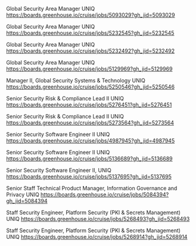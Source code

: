 Global Security Area Manager UNIQ https://boards.greenhouse.io/cruise/jobs/5093029?gh_jid=5093029

Global Security Area Manager UNIQ https://boards.greenhouse.io/cruise/jobs/5232545?gh_jid=5232545

Global Security Area Manager UNIQ https://boards.greenhouse.io/cruise/jobs/5232492?gh_jid=5232492

Global Security Area Manager UNIQ https://boards.greenhouse.io/cruise/jobs/5129969?gh_jid=5129969

Manager II, Global Security Systems & Technology UNIQ https://boards.greenhouse.io/cruise/jobs/5250546?gh_jid=5250546

Senior Security Risk & Compliance Lead II UNIQ https://boards.greenhouse.io/cruise/jobs/5276451?gh_jid=5276451

Senior Security Risk & Compliance Lead II UNIQ https://boards.greenhouse.io/cruise/jobs/5273564?gh_jid=5273564

Senior Security Software Engineer II UNIQ https://boards.greenhouse.io/cruise/jobs/4987945?gh_jid=4987945

Senior Security Software Engineer II UNIQ https://boards.greenhouse.io/cruise/jobs/5136689?gh_jid=5136689

Senior Security Software Engineer II,  UNIQ https://boards.greenhouse.io/cruise/jobs/5137695?gh_jid=5137695

Senior Staff Technical Product Manager, Information Governance and Privacy UNIQ https://boards.greenhouse.io/cruise/jobs/5084394?gh_jid=5084394

Staff Security Engineer, Platform Security (PKI & Secrets Management) UNIQ https://boards.greenhouse.io/cruise/jobs/5268493?gh_jid=5268493

Staff Security Engineer, Platform Security (PKI & Secrets Management) UNIQ https://boards.greenhouse.io/cruise/jobs/5268914?gh_jid=5268914

